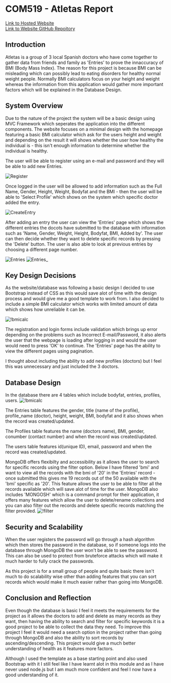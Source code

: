 # COM519 - Atletas Report
[Link to Hosted Website](https://frozen-dawn-51894.herokuapp.com/) <br>
[Link to Website GitHub Repoitory](https://github.com/KJafro/COM_519_Kurt) <br>


## Introduction
Atletas is a group of 3 local Spanish doctors who have come together to gather data from friends and family as 'Entries' to prove the innaccuracy of BMI (Body Mass Index). The reason for this project is because
BMI can be misleading which can possibly lead to eating disorders for healthy normal weight people. Normally BMI calculators focus on your height and weight whereas the information from this application would 
gather more important factors which will be explained in the Database Design. 

## System Overview
Due to the nature of the project the system will be a basic design using MVC Framework which seperates the application into the different components. The website focuses on a minimal design with the homepage featuring a basic BMI calculator which ask for the users height and weight and depending on the result it will shows whether the user how healthy the individual is - this isn't enough information to determine whether the individual is healthy. 

The user will be able to register using an e-mail and password and they will be able to add new Entries. 

![Register](/public/images/reg.PNG)

Once logged in the user will be allowed to
add information such as the Full Name, Gender, Height, Weight, Bodyfat and the BMI - then the user will be able to 'Select Profile' which shows on the system which specific doctor added the entry. 

![CreateEntry](/public/images/createentry.PNG)


After adding an entry the user can view the 'Entries' page which shows the different entries the docots have submitted to the database with information such as 'Name, Gender, Weight, Height, Bodyfat, BMI, Added by'. The user can then decide whether they want to delete specific records by pressing the 'Delete' button. The user is also able to look at previous entries by choosing a different page number.

![Entries](/public/images/entries1.PNG)
![Entries_](/public/images/entries2.PNG)

## Key Design Decisions
As the website/database was following a basic design I decided to use Bootstrap instead of CSS as this would save alot of time with the design process and would give me a good template to work from. I also decided to include a simple BMI calculator which works with limited amount of data which shows how unreliable it can be.  

![!bmicalc](/public/images/bmicalc.PNG)

The registration and login forms include validation which brings up error depending on the problems such as Incorrect E-mail/Password, it also alerts the user that the webpage is loading after logging in and would the user would need to press 'OK' to continue. The 'Entries' page has the ability to view the different pages using pagination.

I thought about including the ability to add new profiles (doctors) but I feel this was unnecessary and just included the 3 doctors.

## Database Design
In the database there are 4 tables which include bodyfat, entries, profiles, users. 
![!bmicalc](/public/images/collections.PNG)

The Entries table features the gender, title (name of the profile), profile_name (doctor), height, weight, BMI, bodyfat and it also shows when the record was created/updated. 

The Profiles table features the name (doctors name), BMI, gender, conumber (contact number) and when the record was created/updated.

The users table features id(unique ID), email, password and when the record was created/updated.

MongoDB offers flexibilty and accessibility as it allows the user to search for specific records using the filter option. Below I have filtered 'bmi' and want to view all the records with the bmi of '20' in the 'Entries' record - once submitted this gives me 19 records out of the 50 available with the 'bmi' specific as '20'. This feature allows the user to be able to filter all the records available which will save alot of time for the user. MongoDB also includes 'MONGOSH' which is a command prompt for their application, it offers many features which allow the user to delete/rename collections and you can also filter out the records and delete specific records matching the filter provided.
![!filter](/public/images/filter1.PNG)

## Security and Scalability
When the user registers the password will go through a hash algorithm which then stores the password in the database, so if someone logs into the database through MongoDB the user won't be able to see the password. This can also be used to protect from bruteforce attacks which will make it much harder to fully crack the passwords. 

As this project is for a small group of people and quite basic there isn't much to do scalability wise other than adding features that you can sort records which would make it much easier rather than going into MongoDB.

## Conclusion and Reflection
Even though the database is basic I feel it meets the requirements for the project as it allows the doctors to add and delete as many records as they want, then having the ability to search and filter for specific keywords it is a good project to be able to collect the data they need. To improve this project I feel it would need a search option in the project rather than going through MongoDB and also the ability to sort records by ascending/descending. This project would give a much better understanding of health as it features more factors.

Although I used the template as a base starting point and also used Bootstrap with it I still feel like I have learnt alot in this module and as I have never used node.js but I am much more confident and feel I now have a good understanding of it.


